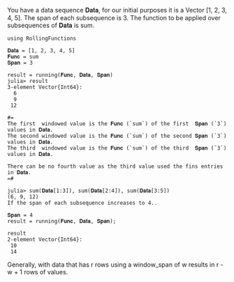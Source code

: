 You have a data sequence 𝐃𝐚𝐭𝐚, for our initial purposes it is a Vector [1, 2, 3, 4, 5].
The span of each subsequence is 3.
The function to be applied over subsequences of 𝐃𝐚𝐭𝐚 is sum.
```
using RollingFunctions

𝐃𝐚𝐭𝐚 = [1, 2, 3, 4, 5]
𝐅𝐮𝐧𝐜 = sum
𝐒𝐩𝐚𝐧 = 3

result = running(𝐅𝐮𝐧𝐜, 𝐃𝐚𝐭𝐚, 𝐒𝐩𝐚𝐧)
julia> result
3-element Vector{Int64}:
  6
  9
 12

#=
The first  windowed value is the 𝐅𝐮𝐧𝐜 (`sum`) of the first  𝐒𝐩𝐚𝐧 (`3`) values in 𝐃𝐚𝐭𝐚.
The second windowed value is the 𝐅𝐮𝐧𝐜 (`sum`) of the second 𝐒𝐩𝐚𝐧 (`3`) values in 𝐃𝐚𝐭𝐚.
The third  windowed value is the 𝐅𝐮𝐧𝐜 (`sum`) of the third  𝐒𝐩𝐚𝐧 (`3`) values in 𝐃𝐚𝐭𝐚.

There can be no fourth value as the third value used the fins entries in 𝐃𝐚𝐭𝐚.
=#

julia> sum(𝐃𝐚𝐭𝐚[1:3]), sum(𝐃𝐚𝐭𝐚[2:4]), sum(𝐃𝐚𝐭𝐚[3:5])
(6, 9, 12)
If the span of each subsequence increases to 4..

𝐒𝐩𝐚𝐧 = 4
result = running(𝐅𝐮𝐧𝐜, 𝐃𝐚𝐭𝐚, 𝐒𝐩𝐚𝐧);

result
2-element Vector{Int64}:
 10
 14
```
Generally, with data that has r rows using a window_span of w results in r - w + 1 rows of values.


